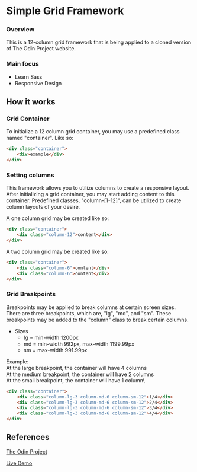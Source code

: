 # Simple Grid Framework

### Overview

This is a 12-column grid framework that is being applied to a cloned version of The Odin Project website.

### Main focus
- Learn Sass
- Responsive Design

## How it works

### Grid Container
To initialize a 12 column grid container, you may use a predefined class named "container". Like so:

```html 
<div class="container">
    <div>example</div>
</div>
```

### Setting columns
This framework allows you to utilize columns to create a responsive layout.
After initializing a grid container, you may start adding content to this container.
Predefined classes, "column-[1-12]", can be utilized to create column layouts of your desire.

A one column grid may be created like so:

```html 
<div class="container">
    <div class="column-12">content</div>
</div> 
```

A two column grid may be created like so:

```html 
<div class="container">
    <div class="column-6">content</div>
    <div class="column-6">content</div>
</div> 
```

### Grid Breakpoints
Breakpoints may be applied to break columns at certain screen sizes.\
There are three breakpoints, which are, "lg", "md", and "sm".
These breakpoints may be added to the "column" class to break certain columns.

- Sizes
    - lg = min-width 1200px
    - md = min-width 992px, max-width 1199.99px
    - sm = max-width 991.99px

Example:\
At the large breakpoint, the container will have 4 columns\
At the medium breakpoint, the container will have 2 columns\
At the small breakpoint, the container will have 1 column\

```html 
<div class="container">
    <div class="column-lg-3 column-md-6 column-sm-12">1/4</div>
    <div class="column-lg-3 column-md-6 column-sm-12">2/4</div>
    <div class="column-lg-3 column-md-6 column-sm-12">3/4</div>
    <div class="column-lg-3 column-md-6 column-sm-12">4/4</div>
</div> 
```

## References

[The Odin Project](https://www.theodinproject.com/courses/html-and-css/lessons/design-your-own-grid-based-framework)

[Live Demo](https://alex-lvl.github.io/grid-framework/)

